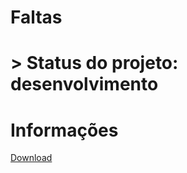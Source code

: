 <h1> Faltas <h1>
> Status do projeto: desenvolvimento

<h1>Informações</h1>
<a href='https://github.com/MateusParra/Faltas/raw/refs/heads/desenvolvimento/dist/faltas.exe'>Download</a>